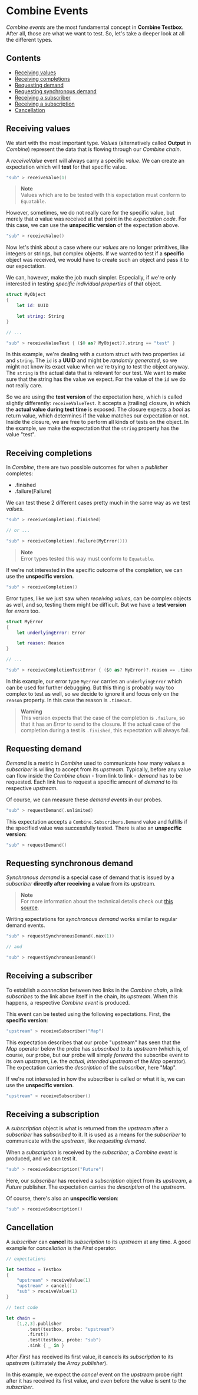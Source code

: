 # Combine Events

*Combine events* are the most fundamental concept in **Combine Testbox**. After all, those are what we want to test. So, let's take a deeper look at all the different types.

## Contents

<!-- START doctoc generated TOC please keep comment here to allow auto update -->
<!-- DON'T EDIT THIS SECTION, INSTEAD RE-RUN doctoc TO UPDATE -->

- [Receiving values](#receiving-values)
- [Receiving completions](#receiving-completions)
- [Requesting demand](#requesting-demand)
- [Requesting synchronous demand](#requesting-synchronous-demand)
- [Receiving a subscriber](#receiving-a-subscriber)
- [Receiving a subscription](#receiving-a-subscription)
- [Cancellation](#cancellation)

<!-- END doctoc generated TOC please keep comment here to allow auto update -->

## Receiving values

We start with the most important type. *Values* (alternatively called **Output** in *Combine*) represent the data that is flowing through our *Combine chain*.

A *receiveValue* event will always carry a specific *value*. We can create an expectation which will **test** for that specific value.

```swift
"sub" > receiveValue(1)
```

> **Note**<br>
> Values which are to be tested with this expectation must conform to `Equatable`.

However, sometimes, we do not really care for the specific value, but merely that *a* value was received at that point in the *expectation code*. For this case, we can use the **unspecific version** of the expectation above.

```swift
"sub" > receiveValue()
```

Now let's think about a case where our *values* are no longer primitives, like integers or strings, but complex objects. If we wanted to test if a **specific** object was received, we would have to create such an object and pass it to our expectation.

We can, however, make the job much simpler. Especially, if we're only interested in testing *specific individual properties* of that object.

```swift
struct MyObject
{
    let id: UUID

    let string: String
}

// ...

"sub" > receiveValueTest { ($0 as? MyObject)?.string == "test" }
```

In this example, we're dealing with a custom struct with two properties `id` and `string`. The `id` is a **UUID** and might be *randomly generated*, so we might not know its exact value when we're trying to test the object anyway. The `string` is the actual data that is relevant for our test. We want to make sure that the string has the value we expect. For the value of the `id` we do not really care.

So we are using the **test version** of the expectation here, which is called slightly differently: `receiveValueTest`. It accepts a (trailing) closure, in which the **actual value during test time** is exposed. The closure expects a *bool* as return value, which determines if the value matches our expectation or not. Inside the closure, we are free to perform all kinds of tests on the object. In the example, we make the expectation that the `string` property has the value "test".

## Receiving completions

In *Combine*, there are two possible outcomes for when a *publisher* completes:
* .finished
* .failure(Failure)

We can test these 2 different cases pretty much in the same way as we test *values*.

```swift
"sub" > receiveCompletion(.finished)

// or ...

"sub" > receiveCompletion(.failure(MyError()))
```

> **Note**<br>
> Error types tested this way must conform to `Equatable`.

If we're not interested in the specific outcome of the completion, we can use the **unspecific version**.

```swift
"sub" > receiveCompletion()
```

Error types, like we just saw when *receiving values*, can be complex objects as well, and so, testing them might be difficult. But we have a **test version** for *errors* too.

```swift
struct MyError
{
    let underlyingError: Error

    let reason: Reason
}

// ...

"sub" > receiveCompletionTestError { ($0 as? MyError)?.reason == .timeout }
```

In this example, our error type `MyError` carries an `underlyingError` which can be used for further debugging. But this thing is probably way too complex to test as well, so we decide to ignore it and focus only on the `reason` property. In this case the reason is `.timeout`.

> **Warning**<br>
> This version expects that the case of the completion is `.failure`, so that it has an *Error* to send to the closure. If the actual case of the completion during a test is `.finished`, this expectation will always fail.

## Requesting demand

*Demand* is a metric in *Combine* used to communicate how many *values* a *subscriber* is willing to accept from its *upstream*. Typically, before any value can flow inside the *Combine chain* - from link to link - *demand* has to be requested. Each link has to request a specific amount of *demand* to its respective *upstream*.

Of course, we can measure these *demand events* in our probes.

```swift
"sub" > requestDemand(.unlimited)
```

This expectation accepts a `Combine.Subscribers.Demand` value and fulfills if the specified value was successfully tested. There is also an **unspecific version**:

```swift
"sub" > requestDemand()
```

## Requesting synchronous demand

*Synchronous demand* is a special case of demand that is issued by a *subscriber* **directly after receiving a value** from its upstream.

> **Note**<br>
> For more information about the technical details check out [this source](https://developer.apple.com/documentation/combine/subscriber/receive(_:)).

Writing expectations for *synchronous demand* works similar to regular demand events.

```swift
"sub" > requestSynchronousDemand(.max(1))

// and

"sub" > requestSynchronousDemand()
```

## Receiving a subscriber

To establish a *connection* between two links in the *Combine chain*, a link *subscribes* to the link above itself in the chain, its *upstream*. When this happens, a respective *Combine event* is produced.

This event can be tested using the following expectations. First, the **specific version**:

```swift
"upstream" > receiveSubscriber("Map")
```

This expectation describes that our probe "upstream" has seen that the *Map* operator below the probe has *subscribed* to its *upstream* (which is, of course, our probe, but our probe will simply *forward* the subscribe event to its own *upstream*, i.e. the *actual, intended upstream* of the *Map* operator). The expectation carries the *description* of the *subscriber*, here "Map".

If we're not interested in how the subscriber is called or what it is, we can use the **unspecific version**.

```swift
"upstream" > receiveSubscriber()
```

## Receiving a subscription

A *subscription* object is what is returned from the *upstream* after a *subscriber* has *subscribed* to it. It is used as a means for the *subscriber* to communicate with the *upstream*, like *requesting demand*.

When a *subscription* is received by the *subscriber*, a *Combine event* is produced, and we can test it.

```swift
"sub" > receiveSubscription("Future")
```

Here, our *subscriber* has received a *subscription* object from its *upstream*, a *Future* publisher. The expectation carries the *description* of the *upstream*.

Of course, there's also an **unspecific version**:

```swift
"sub" > receiveSubscription()
```

## Cancellation

A *subscriber* can **cancel** its *subscription* to its *upstream* at any time. A good example for *cancellation* is the *First* operator.

```swift
// expectations

let testbox = Testbox
{
    "upstream" > receiveValue(1)
    "upstream" > cancel()
    "sub" > receiveValue(1)
}

// test code

let chain =
    [1,2,3].publisher
        .test(testbox, probe: "upstream")
        .first()
        .test(testbox, probe: "sub")
        .sink { _ in }
```

After *First* has received its first value, it cancels its *subscription* to its *upstream* (ultimately the *Array publisher*).

In this example, we expect the *cancel* event on the *upstream* probe right after it has received its first value, and even before the value is sent to the *subscriber*.
